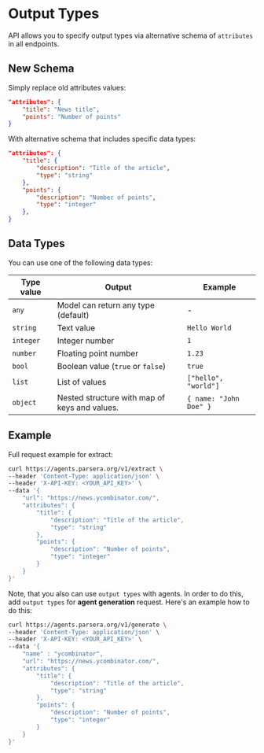 # Output Types

API allows you to specify output types via alternative schema of `attributes` in all endpoints.

## New Schema
Simply replace old attributes values:
```json
"attributes": {
    "title": "News title",
    "points": "Number of points"
}
```

With alternative schema that includes specific data types:

```json
"attributes": {
    "title": {
        "description": "Title of the article",
        "type": "string"
    },
    "points": {
        "description": "Number of points",
        "type": "integer"
    },
}
```

## Data Types
You can use one of the following data types:

| Type value | Output | Example |
|------|-------------|---------|
| `any` | Model can return any type (default) | - |
| `string` | Text value | `Hello World` |
| `integer` | Integer number | `1` |
| `number` | Floating point number | `1.23` |
| `bool` | Boolean value (`true` or `false`) | `true` |
| `list` | List of values | `["hello", "world"]` |
| `object` | Nested structure with map of keys and values. | `{ name: "John Doe" }` |

## Example
Full request example for extract:
```bash
curl https://agents.parsera.org/v1/extract \
--header 'Content-Type: application/json' \
--header 'X-API-KEY: <YOUR_API_KEY>' \
--data '{
    "url": "https://news.ycombinator.com/",
    "attributes": {
        "title": {
            "description": "Title of the article",
            "type": "string"
        },
        "points": {
            "description": "Number of points",
            "type": "integer"
        }
    }
}'
```

Note, that you also can use `output types` with agents. In order to do this, add `output types` for **agent generation** request. Here's an example how to do this:

```bash
curl https://agents.parsera.org/v1/generate \
--header 'Content-Type: application/json' \
--header 'X-API-KEY: <YOUR_API_KEY>' \
--data '{
    "name" : "ycombinator",
    "url": "https://news.ycombinator.com/",
    "attributes": {
        "title": {
            "description": "Title of the article",
            "type": "string"
        },
        "points": {
            "description": "Number of points",
            "type": "integer"
        }
    }
}'
```
